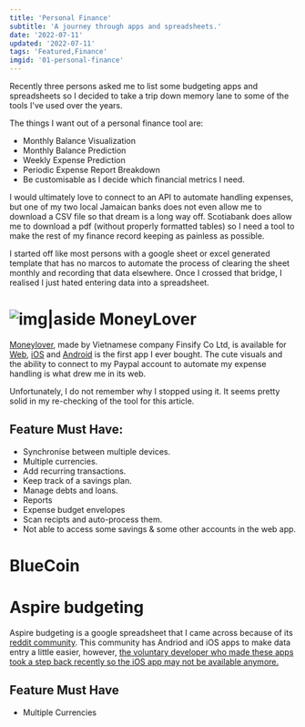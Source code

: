 ```yaml
---
title: 'Personal Finance'
subtitle: 'A journey through apps and spreadsheets.'
date: '2022-07-11'
updated: '2022-07-11'
tags: 'Featured,Finance'
imgid: '01-personal-finance'
---
```


Recently three persons asked me to list some budgeting apps and spreadsheets so I decided to take a trip down memory lane to some of the tools I've used over the years.

The things I want out of a personal finance tool are:

- Monthly Balance Visualization
- Monthly Balance Prediction
- Weekly Expense Prediction
- Periodic Expense Report Breakdown
- Be customisable as I decide which financial metrics I need.

I would ultimately love to connect to an API to automate handling expenses, but one of my two local Jamaican banks does not even allow me to download a CSV file so that dream is a long way off. Scotiabank does allow me to download a pdf (without properly formatted tables) so I need a tool to make the rest of my finance record keeping as painless as possible.

I started off like most persons with a google sheet or excel generated template that has no marcos to automate the process of clearing the sheet monthly and recording that data elsewhere. Once I crossed that bridge, I realised I just hated entering data into a spreadsheet.

# ![img|aside](https://res.cloudinary.com/crunchbase-production/image/upload/c_lpad,h_256,w_256,f_auto,q_auto:eco,dpr_1/v1473756436/awekstlvi1ty0h4p7ugb.png)  MoneyLover

[Moneylover](https://moneylover.me/), made by Vietnamese company Finsify Co Ltd, is available for [Web](https://web.moneylover.me/), [iOS](https://apps.apple.com/app/apple-store/id486312413) and [Android](https://play.google.com/store/apps/details?id=com.bookmark.money) is the first app I ever bought. The cute visuals and the ability to connect to my Paypal account to automate my expense handling is what drew me in its web.

Unfortunately, I do not remember why I stopped using it. It seems pretty solid in my re-checking of the tool for this article.

## Feature Must Have:
+ Synchronise between multiple devices.
+ Multiple currencies.
+ Add recurring transactions.
+ Keep track of a savings plan.
+ Manage debts and loans.
+ Reports
+ Expense budget envelopes
+ Scan recipts and auto-process them.
+ Not able to access some savings & some other accounts in the web app.

# BlueCoin

# Aspire budgeting
 
Aspire budgeting is a google spreadsheet that I came across because of its [reddit community](https://old.reddit.com/r/aspirebudgeting/).  This community has Andriod and iOS apps to make data entry a little easier, however, [the voluntary developer who made these apps took a step back recently so the iOS  app may not be available anymore.](https://old.reddit.com/r/aspirebudgeting/comments/v78yir/time_to_say_goodbye/)

## Feature Must Have         
- Multiple Currencies

<br/>
<br/>
<br/>
<br/>
<br/>
<br/>
<br/>
<br/>
<br/>
<br/>
<br/>
